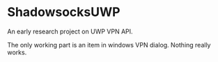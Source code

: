 # ShadowsocksUWP
An early research project on UWP VPN API.

The only working part is an item in windows VPN dialog. Nothing really works.

